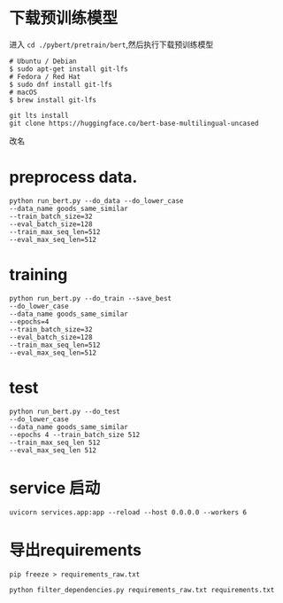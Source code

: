 # 下载预训练模型
进入 `cd ./pybert/pretrain/bert`,然后执行下载预训练模型

```shell
# Ubuntu / Debian
$ sudo apt-get install git-lfs
# Fedora / Red Hat
$ sudo dnf install git-lfs
# macOS
$ brew install git-lfs
```


```shell
git lts install
git clone https://huggingface.co/bert-base-multilingual-uncased
```

改名


# preprocess data.
```shell
python run_bert.py --do_data --do_lower_case 
--data_name goods_same_similar 
--train_batch_size=32 
--eval_batch_size=128 
--train_max_seq_len=512 
--eval_max_seq_len=512
```

# training 

```shell
python run_bert.py --do_train --save_best 
--do_lower_case 
--data_name goods_same_similar 
--epochs=4 
--train_batch_size=32 
--eval_batch_size=128 
--train_max_seq_len=512 
--eval_max_seq_len=512
```

# test

```shell
python run_bert.py --do_test 
--do_lower_case 
--data_name goods_same_similar 
--epochs 4 --train_batch_size 512 
--train_max_seq_len 512 
--eval_max_seq_len 512
```


# service 启动

```shell
uvicorn services.app:app --reload --host 0.0.0.0 --workers 6
```

# 导出requirements
```shell
pip freeze > requirements_raw.txt
```

```shell
python filter_dependencies.py requirements_raw.txt requirements.txt
```